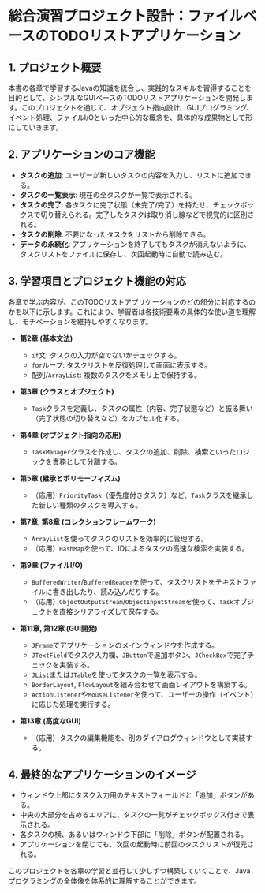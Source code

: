 # 総合演習プロジェクト設計：ファイルベースのTODOリストアプリケーション

## 1. プロジェクト概要

本書の各章で学習するJavaの知識を統合し、実践的なスキルを習得することを目的として、シンプルなGUIベースのTODOリストアプリケーションを開発します。このプロジェクトを通じて、オブジェクト指向設計、GUIプログラミング、イベント処理、ファイルI/Oといった中心的な概念を、具体的な成果物として形にしていきます。

## 2. アプリケーションのコア機能

- **タスクの追加**: ユーザーが新しいタスクの内容を入力し、リストに追加できる。
- **タスクの一覧表示**: 現在の全タスクが一覧で表示される。
- **タスクの完了**: 各タスクに完了状態（未完了/完了）を持たせ、チェックボックスで切り替えられる。完了したタスクは取り消し線などで視覚的に区別される。
- **タスクの削除**: 不要になったタスクをリストから削除できる。
- **データの永続化**: アプリケーションを終了してもタスクが消えないように、タスクリストをファイルに保存し、次回起動時に自動で読み込む。

## 3. 学習項目とプロジェクト機能の対応

各章で学ぶ内容が、このTODOリストアプリケーションのどの部分に対応するのかを以下に示します。これにより、学習者は各技術要素の具体的な使い道を理解し、モチベーションを維持しやすくなります。

- **第2章 (基本文法)**
  - `if`文: タスクの入力が空でないかチェックする。
  - `for`ループ: タスクリストを反復処理して画面に表示する。
  - 配列/`ArrayList`: 複数のタスクをメモリ上で保持する。

- **第3章 (クラスとオブジェクト)**
  - `Task`クラスを定義し、タスクの属性（内容、完了状態など）と振る舞い（完了状態の切り替えなど）をカプセル化する。

- **第4章 (オブジェクト指向の応用)**
  - `TaskManager`クラスを作成し、タスクの追加、削除、検索といったロジックを責務として分離する。

- **第5章 (継承とポリモーフィズム)**
  - （応用）`PriorityTask`（優先度付きタスク）など、`Task`クラスを継承した新しい種類のタスクを導入する。

- **第7章, 第8章 (コレクションフレームワーク)**
  - `ArrayList`を使ってタスクのリストを効率的に管理する。
  - （応用）`HashMap`を使って、IDによるタスクの高速な検索を実装する。

- **第9章 (ファイルI/O)**
  - `BufferedWriter`/`BufferedReader`を使って、タスクリストをテキストファイルに書き出したり、読み込んだりする。
  - （応用）`ObjectOutputStream`/`ObjectInputStream`を使って、`Task`オブジェクトを直接シリアライズして保存する。

- **第11章, 第12章 (GUI開発)**
  - `JFrame`でアプリケーションのメインウィンドウを作成する。
  - `JTextField`でタスク入力欄、`JButton`で追加ボタン、`JCheckBox`で完了チェックを実装する。
  - `JList`または`JTable`を使ってタスクの一覧を表示する。
  - `BorderLayout`, `FlowLayout`を組み合わせて画面レイアウトを構築する。
  - `ActionListener`や`MouseListener`を使って、ユーザーの操作（イベント）に応じた処理を実行する。

- **第13章 (高度なGUI)**
  - （応用）タスクの編集機能を、別のダイアログウィンドウとして実装する。

## 4. 最終的なアプリケーションのイメージ

- ウィンドウ上部にタスク入力用のテキストフィールドと「追加」ボタンがある。
- 中央の大部分を占めるエリアに、タスクの一覧がチェックボックス付きで表示される。
- 各タスクの横、あるいはウィンドウ下部に「削除」ボタンが配置される。
- アプリケーションを閉じても、次回の起動時に前回のタスクリストが復元される。

このプロジェクトを各章の学習と並行して少しずつ構築していくことで、Javaプログラミングの全体像を体系的に理解することができます。